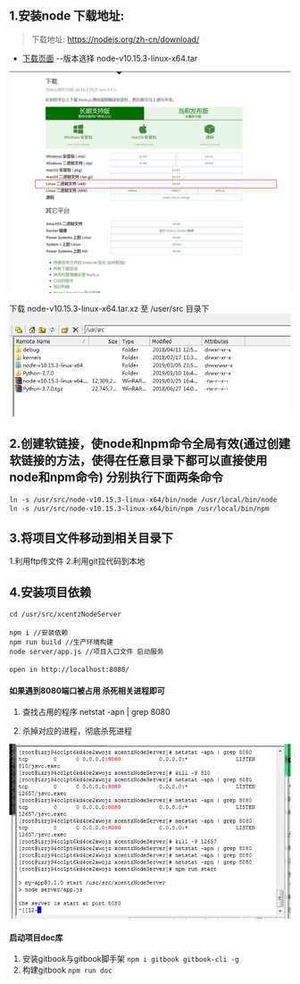 ## 1.安装node 下载地址:
> 下载地址: https://nodejs.org/zh-cn/download/
- [下载页面](https://nodejs.org/zh-cn/download/)     --版本选择  node-v10.15.3-linux-x64.tar

![下载页面](../images/download.png)

下载 node-v10.15.3-linux-x64.tar.xz 至 /user/src 目录下
![下载页面](../images/anzhangdizhi.png)

## 2.创建软链接，使node和npm命令全局有效(通过创建软链接的方法，使得在任意目录下都可以直接使用node和npm命令)  分别执行下面两条命令

```
ln -s /usr/src/node-v10.15.3-linux-x64/bin/node /usr/local/bin/node
ln -s /usr/src/node-v10.15.3-linux-x64/bin/npm /usr/local/bin/npm

```

## 3.将项目文件移动到相关目录下
1.利用ftp传文件
2.利用git拉代码到本地

## 4.安装项目依赖

```
cd /usr/src/xcentzNodeServer

npm i //安装依赖
npm run build //生产环境构建
node server/app.js //项目入口文件 启动服务 

open in http://localhost:8080/
```

#### 如果遇到8080端口被占用   杀死相关进程即可

1. 查找占用的程序
netstat -apn | grep 8080

2. 杀掉对应的进程，彻底杀死进程

![杀死进程](../images/kill.png)

####  启动项目doc库 
1. 安装gitbook与gitbook脚手架
`npm i gitbook gitbook-cli -g`
2. 构建gitbook
`npm run doc`